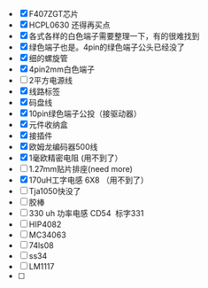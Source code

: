 - [x] F407ZGT芯片
- [x] HCPL0630 还得再买点
- [x] 各式各样的白色端子需要整理一下，有的很难找到
- [x] 绿色端子也是。4pin的绿色端子公头已经没了
- [x] 细的螺旋管
- [x] 4pin2mm白色端子
- [ ] 2平方电源线
- [x] 线路标签
- [x] 码盘线
- [x] 10pin绿色端子公投（接驱动器）
- [x] 元件收纳盒
- [x] 接插件
- [x] 欧姆龙编码器500线
- [x] 1毫欧精密电阻 (用不到了）
- [ ] 1.27mm贴片排座(need more)
- [x] 170uH工字电感 6X8 （用不到了）
- [ ] Tja1050快没了
- [ ] 胶棒
- [ ] 330 uh 功率电感 CD54  标字331
- [ ] HIP4082
- [ ] MC34063
- [ ] 74ls08
- [ ] ss34 
- [ ] LM1117
- [ ] 
